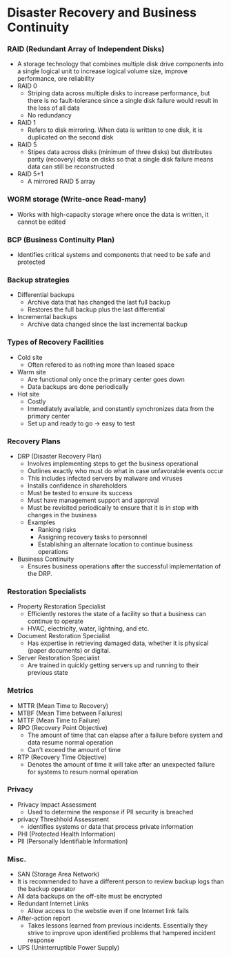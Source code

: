 # Disaster Recovery and Business Continuity
### RAID (Redundant Array of Independent Disks)
* A storage technology that combines multiple disk drive components into a single logical unit to increase logical volume size, improve performance, ore reliability
* RAID 0
  * Striping data across multiple disks to increase performance, but there is no fault-tolerance since a single disk failure would result in the loss of all data
  * No redundancy
* RAID 1
  * Refers to disk mirroring. When data is written to one disk, it is duplicated on the second disk
* RAID 5
  * Stipes data across disks (minimum of three disks) but distributes parity (recovery) data on disks so that a single disk failure means data can still be reconstructed
* RAID 5+1
  * A mirrored RAID 5 array
  
### WORM storage (Write-once Read-many)
* Works with high-capacity storage where once the data is written, it cannot be edited
  
### BCP (Business Continuity Plan)
* Identifies critical systems and components that need to be safe and protected
  
### Backup strategies
* Differential backups
  * Archive data that has changed the last full backup
  * Restores the full backup plus the last differential
* Incremental backups
  * Archive data changed since the last incremental backup
  
### Types of Recovery Facilities
* Cold site
  * Often refered to as nothing more than leased space
* Warm site
  * Are functional only once the primary center goes down
  * Data backups are done periodically
* Hot site
  * Costly
  * Immediately available, and constantly synchronizes data from the primary center
  * Set up and ready to go -> easy to test
  
### Recovery Plans
* DRP (Disaster Recovery Plan)
  * Involves implementing steps to get the business operational
  * Outlines exactly who must do what in case unfavorable events occur
  * This includes infected servers by malware and viruses
  * Installs confidence in shareholders
  * Must be tested to ensure its success
  * Must have management support and approval
  * Must be revisited periodically to ensure that it is in stop with changes in the business
  * Examples
    * Ranking risks
    * Assigning recovery tasks to personnel
    * Establishing an alternate location to continue business operations
* Business Continuity
  * Ensures business operations after the successful implementation of the DRP.
  
### Restoration Specialists
* Property Restoration Specialist
  * Efficiently restores the state of a facility so that a business can continue to operate
  * HVAC, electricity, water, lightning, and etc.
* Document Restoration Specialist
  * Has expertise in retrieving damaged data, whether it is physical (paper documents) or digital.
* Server Restoration Specialist
  * Are trained in quickly getting servers up and running to their previous state
  
### Metrics
* MTTR (Mean Time to Recovery)
* MTBF (Mean Time between Failures)
* MTTF (Mean Time to Failure)
* RPO (Recovery Point Objective)
  * The amount of time that can elapse after a failure before system and data resume normal operation
  * Can't exceed the amount of time
* RTP (Recovery Time Objective)
  * Denotes the amount of time it will take after an unexpected failure for systems to resum normal operation
    
### Privacy
* Privacy Impact Assessment
  * Used to determine the response if PII security is breached
* privacy Threshhold Assessment
  * identifies systems or data that process private information
* PHI (Protected Health Information)
* PII (Personally Identifiable Information)
    
### Misc.
* SAN (Storage Area Network)
* It is recommended to have a different person to review backup logs than the backup operator
* All data backups on the off-site must be encrypted
* Redundant Internet Links
  * Allow access to the webstie even if one Internet link fails
* After-action report
  * Takes lessons learned from previous incidents. Essentially they strive to improve upon identified problems that hampered incident response
* UPS (Uninterruptible Power Supply)
  

